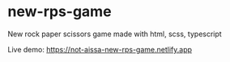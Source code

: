# new-rps-game
New rock paper scissors game made with html, scss, typescript

Live demo: https://not-aissa-new-rps-game.netlify.app

